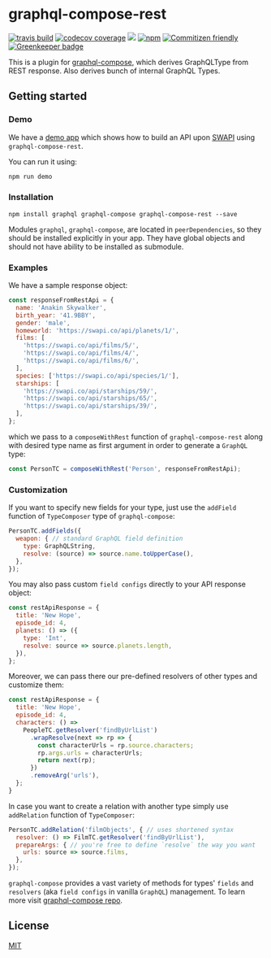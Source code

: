 # graphql-compose-rest

[![travis build](https://img.shields.io/travis/graphql-compose/graphql-compose-rest.svg)](https://travis-ci.org/graphql-compose/graphql-compose-rest)
[![codecov coverage](https://img.shields.io/codecov/c/github/graphql-compose/graphql-compose-rest.svg)](https://codecov.io/github/graphql-compose/graphql-compose-rest)
[![](https://img.shields.io/npm/v/graphql-compose-rest.svg)](https://www.npmjs.com/package/graphql-compose-rest)
[![npm](https://img.shields.io/npm/dt/graphql-compose-rest.svg)](http://www.npmtrends.com/graphql-compose-rest)
[![Commitizen friendly](https://img.shields.io/badge/commitizen-friendly-brightgreen.svg)](http://commitizen.github.io/cz-cli/)
[![Greenkeeper badge](https://badges.greenkeeper.io/graphql-compose/graphql-compose-rest.svg)](https://greenkeeper.io/)

This is a plugin for [graphql-compose](https://github.com/nodkz/graphql-compose), which derives GraphQLType from REST response. Also derives bunch of internal GraphQL Types.

## Getting started

### Demo

We have a [demo app](demo/) which shows how to build an API upon [SWAPI](https://swapi.co) using `graphql-compose-rest`.

You can run it using:

```js
npm run demo
```

### Installation

```
npm install graphql graphql-compose graphql-compose-rest --save
```

Modules `graphql`, `graphql-compose`, are located in `peerDependencies`, so they should be installed explicitly in your app. They have global objects and should not have ability to be installed as submodule.

### Examples

We have a sample response object:

```js
const responseFromRestApi = {
  name: 'Anakin Skywalker',
  birth_year: '41.9BBY',
  gender: 'male',
  homeworld: 'https://swapi.co/api/planets/1/',
  films: [
    'https://swapi.co/api/films/5/',
    'https://swapi.co/api/films/4/',
    'https://swapi.co/api/films/6/',
  ],
  species: ['https://swapi.co/api/species/1/'],
  starships: [
    'https://swapi.co/api/starships/59/',
    'https://swapi.co/api/starships/65/',
    'https://swapi.co/api/starships/39/',
  ],
};
```

which we pass to a `composeWithRest` function of `graphql-compose-rest` along with desired type name as first argument in order to generate a `GraphQL` type:

```js
const PersonTC = composeWithRest('Person', responseFromRestApi);
```

### Customization

If you want to specify new fields for your type, just use the `addField` function of `TypeComposer` type of `graphql-compose`:

```js
PersonTC.addFields({
  weapon: { // standard GraphQL field definition
    type: GraphQLString,
    resolve: (source) => source.name.toUpperCase(),
  },
});
```

You may also pass custom `field configs` directly to your API response object:

```js
const restApiResponse = {
  title: 'New Hope',
  episode_id: 4,
  planets: () => ({
    type: 'Int',
    resolve: source => source.planets.length,
  }),
};
```

Moreover, we can pass there our pre-defined resolvers of other types and customize them:
```js
const restApiResponse = {
  title: 'New Hope',
  episode_id: 4,
  characters: () =>
    PeopleTC.getResolver('findByUrlList')
      .wrapResolve(next => rp => {
        const characterUrls = rp.source.characters;
        rp.args.urls = characterUrls;
        return next(rp);
      })
      .removeArg('urls'),
  };
}
```

In case you want to create a relation with another type simply use `addRelation` function of `TypeComposer`:

```js
PersonTC.addRelation('filmObjects', { // uses shortened syntax
  resolver: () => FilmTC.getResolver('findByUrlList'),
  prepareArgs: { // you're free to define `resolve` the way you want
    urls: source => source.films,
  },
});
```

`graphql-compose` provides a vast variety of methods for types' `fields` and `resolvers` (aka `field configs` in vanilla `GraphQL`) management. To learn more visit [graphql-compose repo](https://github.com/nodkz/graphql-compose).

## License

[MIT](https://github.com/graphql-compose/graphql-compose-rest/blob/master/LICENSE.md)
